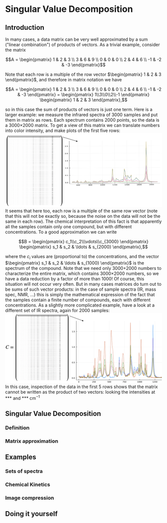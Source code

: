 # Singular Value Decomposition

## Introduction 
In many cases, a data matrix can be very well approximated by a sum ("linear combination") of products of vectors. As a trivial example, consider the matrix

```math 
A = 
\begin{pmatrix}
1 & 2 & 3 \\
3 & 6 & 9 \\
0 & 0 & 0 \\
2 & 4 & 6 \\
-1 & -2 & -3
\end{pmatrix}
```
Note that each row is a multiple of the row vector $`\begin{pmatrix} 1 & 2 & 3 \end{pmatrix}`$, and therefore in matrix notation we have
```math 
A = 
\begin{pmatrix}
1 & 2 & 3 \\
3 & 6 & 9 \\
0 & 0 & 0 \\
2 & 4 & 6 \\
-1 & -2 & -3
\end{pmatrix}
=
\begin{pmatrix}
1\\3\\0\\2\\-1
\end{pmatrix}
\begin{pmatrix}
1 & 2 & 3
\end{pmatrix},
```
so in this case the sum of products of vectors is just one term. Here is a larger example: we measure the infrared spectra of 3000 samples and put them in matrix as rows. Each spectrum contains 2000 points, so the data is a 3000$`\times`$2000 matrix. To get a view of this matrix we can translate numbers into color intensity, and make plots of the first five rows:
![1component_example.png](https://github.com/EMCMS/DataSci4Chem.jl/blob/main/docs/src/assets/1component_example.png)
It seems that here too, each row is a multiple of the same row vector (note that this will not be exactly so, because the noise on the data will not be the same in each row). The chemical interpretation of this fact is that apparently all the samples contain only one compound, but with different concentrations. To a good approximation we can write 
```math 
B = 
\begin{pmatrix}
c_1\\c_2\\\vdots\\c_{3000}
\end{pmatrix}
\begin{pmatrix}
s_1 & s_2 & \ldots & s_{2000}
\end{pmatrix},
```
where the $`c_i`$ values are (proportional to) the concentrations, and the vector $`\begin{pmatrix} s_1 & s_2 & \ldots & s_{1000} \end{pmatrix}`$ is the spectrum of the compound. Note that we need only 3000+2000 numbers to characterize the entire matrix, which contains 3000$`\times`$2000 numbers, so we have a data reduction by a factor of more than 1000! Of course, this situation will not occur very often. But in many cases matrices do turn out to be sums of such vector products: in the case of sample spectra (IR, mass spec, NMR, ...) this is simply the mathematical expression of the fact that the samples contain a finite number of compounds, each with different concentrations. As a slightly more complicated example, have a look at a different set of IR spectra, again for 2000 samples:
![1component_example.png](https://github.com/EMCMS/DataSci4Chem.jl/blob/main/docs/src/assets/2component_example.png)
In this case, inspection of the data in the first 5 rows shows that the matrix cannot be written as the product of two vectors: looking the intensities at *** and *** cm$^{-1}$ 

## Singular Value Decomposition

### Definition

### Matrix approximation




## Examples

### Sets of spectra

### Chemical Kinetics

### Image compression

## Doing it yourself 
